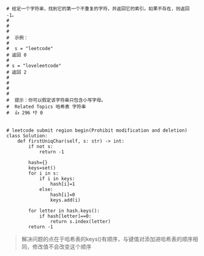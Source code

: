     # 给定一个字符串，找到它的第一个不重复的字符，并返回它的索引。如果不存在，则返回 -1。 
    # 
    #  
    # 
    #  示例： 
    # 
    #  s = "leetcode"
    # 返回 0
    # 
    # s = "loveleetcode"
    # 返回 2
    #  
    # 
    #  
    # 
    #  提示：你可以假定该字符串只包含小写字母。 
    #  Related Topics 哈希表 字符串 
    #  👍 296 👎 0


    # leetcode submit region begin(Prohibit modification and deletion)
    class Solution:
        def firstUniqChar(self, s: str) -> int:
            if not s:
                return -1

            hash={}
            keys=set()
            for i in s:
                if i in keys:
                    hash[i]=1
                else:
                    hash[i]=0
                    keys.add(i)

            for letter in hash.keys():
                if hash[letter]==0:
                    return s.index(letter)
            return -1

>解决问题的点在于哈希表的keys()有顺序，与键值对添加进哈希表的顺序相同，修改值不会改变这个顺序
